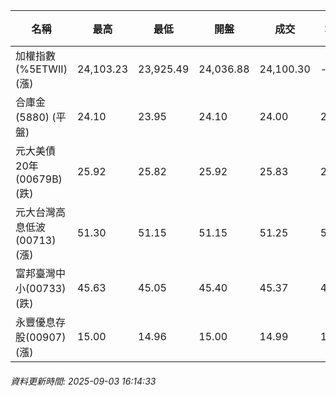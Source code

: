 | 名稱 | 最高 | 最低 | 開盤 | 成交 | 均價 | 成交金額(億) | 昨收 | 漲跌幅 | 漲跌 | 總量 | 昨量 | 振幅 |
| -------- | -------- | -------- | -------- |-------- | -------- | -------- |-------- |-------- |-------- | -------- | -------- |-------- |
|加權指數(%5ETWII) (漲)|24,103.23|23,925.49|24,036.88|24,100.30|-|3,663.08|24,016.78|0.35%|83.52|6,112,848|0|0.74%|
|合庫金(5880) (平盤)|24.10|23.95|24.10|24.00|24.00|1.64|24.00|0.00%|0.00|6,813|6,500|0.63%|
|元大美債20年(00679B) (跌)|25.92|25.82|25.92|25.83|25.87|7.27|25.95|0.46%|0.12|28,119|23,242|0.39%|
|元大台灣高息低波(00713) (漲)|51.30|51.15|51.15|51.25|51.22|4.03|51.10|0.29%|0.15|7,874|14,340|0.29%|
|富邦臺灣中小(00733) (跌)|45.63|45.05|45.40|45.37|45.32|0.477|45.40|0.07%|0.03|1,053|2,260|1.28%|
|永豐優息存股(00907) (漲)|15.00|14.96|15.00|14.99|14.98|0.086|14.96|0.20%|0.03|573|448|0.27%|
###### 資料更新時間: 2025-09-03 16:14:33